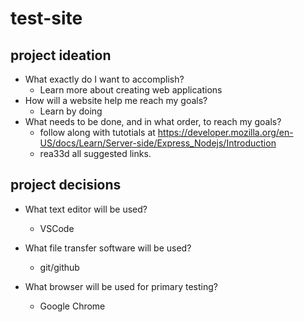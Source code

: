 # test-site

## project ideation
* What exactly do I want to accomplish?
    - Learn more about creating web applications
* How will a website help me reach my goals?
    - Learn by doing
* What needs to be done, and in what order, to reach my goals?
    - follow along with tutotials at https://developer.mozilla.org/en-US/docs/Learn/Server-side/Express_Nodejs/Introduction 
    - rea33d all suggested links. 

## project decisions
* What text editor will be used?
    * VSCode

* What file transfer software will be used?
    * git/github

* What browser will be used for primary testing?
    * Google Chrome
